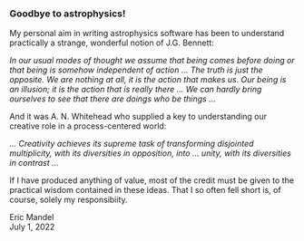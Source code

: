 ### Goodbye to astrophysics!

My personal aim in writing astrophysics software has been to understand practically a strange, wonderful notion of J.G. Bennett:

*In our usual modes of thought we assume that being comes before doing or that being is somehow independent of action ...
The truth is just the opposite. We are nothing at all, it is the action that makes us. Our being is an illusion; it is the
action that is really there ... We can hardly bring ourselves to see that there are doings who be things ...*

And it was A. N. Whitehead who supplied a key to understanding our creative role in a process-centered world:

*... Creativity achieves its supreme task  of transforming disjointed multiplicity, with its diversities in opposition, into ... unity, with its diversities in contrast ...*

If I have produced anything of value, most of the credit must be given to the practical wisdom contained in these ideas. That I so often fell short is, of course, solely my responsibiity.

Eric Mandel<br>
July 1, 2022
